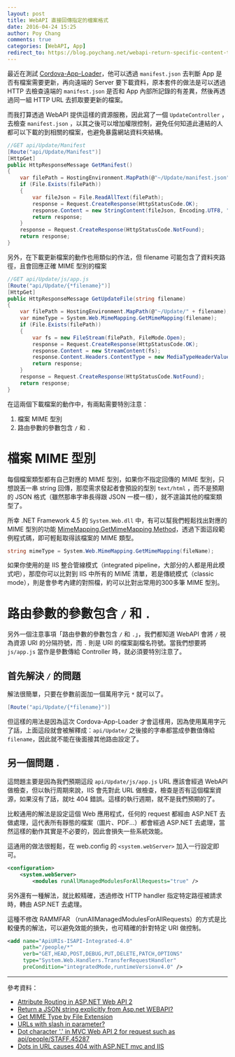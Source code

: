 ```yaml
---
layout: post
title: WebAPI 直接回傳指定的檔案格式
date: 2016-04-24 15:25
author: Poy Chang
comments: true
categories: [WebAPI, App]
redirect_to: https://blog.poychang.net/webapi-return-specific-content-type/
---
```


最近在測試 [Cordova-App-Loader](https://github.com/markmarijnissen/cordova-app-loader)，他可以透過 `manifest.json` 去判斷 App 是否有檔案需要更新，再向遠端的 Server 要下載資料，原本套件的做法是可以透過 HTTP 去檢查遠端的 `manifest.json` 是否和 App 內部所記錄的有差異，然後再透過同一組 HTTP URL 去抓取要更新的檔案。

而我打算透過 WebAPI 提供這樣的資源服務，因此寫了一個 `UpdateController` ，去檢查 `manifest.json` ，以其之後可以增加權限控制，避免任何知道此連結的人都可以下載的到相關的檔案，也避免暴露網站資料夾結構。

```csharp
//GET api/Update/Manifest
[Route("api/Update/Manifest")]
[HttpGet]
public HttpResponseMessage GetManifest()
{
    var filePath = HostingEnvironment.MapPath(@"~/Update/manifest.json");
    if (File.Exists(filePath))
    {
        var fileJson = File.ReadAllText(filePath);
        response = Request.CreateResponse(HttpStatusCode.OK);
        response.Content = new StringContent(fileJson, Encoding.UTF8, "application/json");
        return response;
    }
    response = Request.CreateResponse(HttpStatusCode.NotFound);
    return response;
}
```

另外，在下載更新檔案的動作也用類似的作法，但 filename 可能包含了資料夾路徑，且會回應正確 MIME 型別的檔案

```csharp
//GET api/Update/js/app.js
[Route("api/Update/{*filename}")]
[HttpGet]
public HttpResponseMessage GetUpdateFile(string filename)
{
    var filePath = HostingEnvironment.MapPath(@"~/Update/" + filename);
    var mimeType = System.Web.MimeMapping.GetMimeMapping(filename);
    if (File.Exists(filePath))
    {
        var fs = new FileStream(filePath, FileMode.Open);
        response = Request.CreateResponse(HttpStatusCode.OK);
        response.Content = new StreamContent(fs);
        response.Content.Headers.ContentType = new MediaTypeHeaderValue(mimeType);
        return response;
    }
    response = Request.CreateResponse(HttpStatusCode.NotFound);
    return response;
}
```

在這兩個下載檔案的動作中，有兩點需要特別注意：

1. 檔案 MIME 型別
2. 路由參數的參數包含 `/` 和 `.`

# 檔案 MIME 型別

每個檔案類型都有自己對應的 MIME 型別，如果你不指定回傳的 MIME 型別，只想說丟一串 string 回傳，那麼需求發起者會預設的型別 `text/html` ，而不是預期的 JSON 格式（雖然那串字串長得跟 JSON 一模一樣），就不遑論其他的檔案類型了。

所幸 .NET Framework 4.5 的 `System.Web.dll` 中，有可以幫我們輕鬆找出對應的 MIME 型別的功能 [MimeMapping.GetMimeMapping Method](http://msdn.microsoft.com/en-us/library/system.web.mimemapping.getmimemapping.aspx)，透過下面這段範例程式碼，即可輕鬆取得該檔案的 MIME 類型。

```cs
string mimeType = System.Web.MimeMapping.GetMimeMapping(fileName);
```

如果你使用的是 IIS 整合管線模式（integrated pipeline，大部分的人都是用此模式吧），那麼你可以比對到 IIS 中所有的 MIME 清單，若是傳統模式（classic mode），則是會參考內建的對照檔，約可以比對出常用的300多筆 MIME 型別。

# 路由參數的參數包含 `/` 和 `.`

另外一個注意事項「路由參數的參數包含 `/` 和 `.`」，我們都知道 WebAPI 會將 `/` 視為資源 URI 的分隔符號，而 `.` 則是 URI 的檔案副檔名符號。當我們想要將 `js/app.js` 當作是參數傳給 Controller 時，就必須要特別注意了。

## 首先解決 `/` 的問題

解法很簡單，只要在參數前面加一個萬用字元 `*` 就可以了。

```cs
[Route("api/Update/{*filename}")]
```

但這樣的用法是因為這次 Cordova-App-Loader 才會這樣用，因為使用萬用字元了話，上面這段就會被解釋成：`api/Update/` 之後接的字串都當成參數值傳給 `filename`，因此就不能在後面接其他路由設定了。

## 另一個問題 `.`

這問題主要是因為我們預期這段 `api/Update/js/app.js` URL 應該會經過 WebAPI 做檢查，但以執行周期來說，IIS 會先對此 URL  做檢查，檢查是否有這個檔案資源，如果沒有了話，就吐 404 錯誤。這樣的執行週期，就不是我們預期的了。

比較通用的解法是設定這個 Web 應用程式，任何的 request 都經由 ASP.NET 去做處理，這代表所有靜態的檔案（圖片、PDF...）都會經過 ASP.NET 去處理，當然這樣的動作其實是不必要的，因此會損失一些系統效能。

這通用的做法很輕鬆，在 web.config 的 `<system.webServer>` 加入一行設定即可。

```xml
<configuration>
    <system.webServer>
        <modules runAllManagedModulesForAllRequests="true" />
```

另外還有一種解法，就比較精確，透過修改 HTTP handler 指定特定路徑被請求時，轉由 ASP.NET 去處理。

這種不修改 RAMMFAR （runAllManagedModulesForAllRequests）的方式是比較優秀的解法，可以避免效能的損失，也可精確的針對特定 URI 做控制。

```xml
<add name="ApiURIs-ISAPI-Integrated-4.0"
     path="/people/*"
     verb="GET,HEAD,POST,DEBUG,PUT,DELETE,PATCH,OPTIONS"
     type="System.Web.Handlers.TransferRequestHandler"
     preCondition="integratedMode,runtimeVersionv4.0" />
```

----------

參考資料：

* [Attribute Routing in ASP.NET Web API 2](http://www.asp.net/web-api/overview/web-api-routing-and-actions/attribute-routing-in-web-api-2)
* [Return a JSON string explicitly from Asp.net WEBAPI?](http://stackoverflow.com/questions/17097841/return-a-json-string-explicitly-from-asp-net-webapi)
* [Get MIME Type by File Extension](http://www.c-sharpcorner.com/blogs/get-mime-type-by-file-extension1)
* [URLs with slash in parameter?](http://stackoverflow.com/questions/6328713/urls-with-slash-in-parameter)
* [Dot character '.' in MVC Web API 2 for request such as api/people/STAFF.45287](http://stackoverflow.com/questions/20998816/dot-character-in-mvc-web-api-2-for-request-such-as-api-people-staff-45287)
* [Dots in URL causes 404 with ASP.NET mvc and IIS](http://stackoverflow.com/questions/11728846/dots-in-url-causes-404-with-asp-net-mvc-and-iis)
